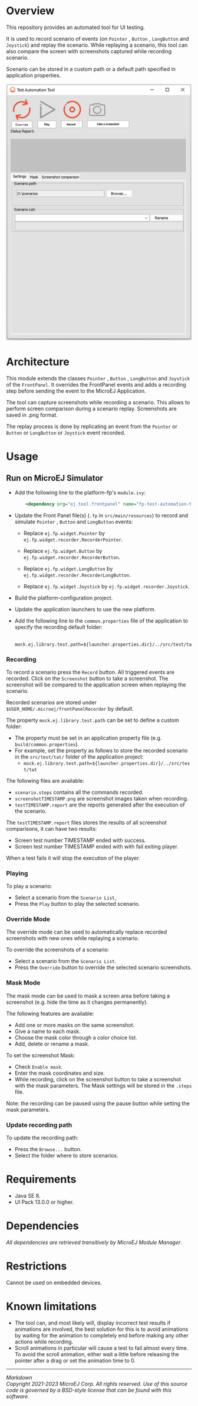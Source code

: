 # Overview

This repository provides an automated tool for UI testing.

It is used to record scenario of events (on `Pointer` , `Button` , `LongButton` and `Joystick`) and replay the scenario. While replaying a scenario, this tool can also compare the screen with screenshots captured while recording scenario.

Scenario can be stored in a custom path or a default path specified in application properties.

![TAT](TAT.png "Test Automation Tool")

# Architecture

This module extends the classes `Pointer` , `Button` , `LongButton` and `Joystick` of the `FrontPanel`. It overrides the FrontPanel events and adds a recording step before sending the event to the MicroEJ Application. 

The tool can capture screenshots while recording a scenario. This allows to perform screen comparison during a scenario replay.
Screenshots are saved in .png format.

The replay process is done by replicating an event from the `Pointer` or `Button` or `LongButton` or `Joystick` event recorded.

# Usage

## Run on MicroEJ Simulator

- Add the following line to the platform-fp's `module.ivy`:

   ```xml
       <dependency org="ej.tool.frontpanel" name="fp-test-automation-tool" rev="2.3.0"/>
   ```
- Update the Front Panel file(s) (`.fp` in `src/main/resources`) to record and simulate `Pointer` , `Button` and `LongButton` events:

  - Replace `ej.fp.widget.Pointer` by `ej.fp.widget.recorder.RecorderPointer`.

  - Replace `ej.fp.widget.Button` by `ej.fp.widget.recorder.RecorderButton`.

  - Replace `ej.fp.widget.LongButton` by `ej.fp.widget.recorder.RecorderLongButton`.
  - Replace `ej.fp.widget.Joystick` by `ej.fp.widget.recorder.Joystick`.

- Build the platform-configuration project.

- Update the application launchers to use the new platform.

- Add the following line to the `common.properties` file of the application to specify the recording default folder:

   ```
       mock.ej.library.test.path=${launcher.properties.dir}/../src/test/tat
   ```

### Recording

To record a scenario press the ``Record`` button. All triggered events are recorded. 
Click on the ``Screenshot`` button to take a screenshot. The screenshot will be compared to the application screen when replaying the scenario.

Recorded scenarios are stored under `$USER_HOME/.microej/frontPanelRecorder` by default.

The property `mock.ej.library.test.path` can be set to define a custom folder:
- The property must be set in an application property file (e.g. `build/common.properties`).
- For example, set the property as follows to store the recorded scenario in the `src/test/tat/` folder of the application project:
  - `mock.ej.library.test.path=${launcher.properties.dir}/../src/test/tat` 

The following files are available:
  - `scenario.steps` contains all the commands recorded.
  - `screenshotTIMESTAMP.png` are screenshot images taken when recording.
  - `testTIMESTAMP.report` are the reports generated after the execution of the scenario.

The `testTIMESTAMP.report` files stores the results of all screenshot comparisons, it can have two results:
  - Screen test number TIMESTAMP ended with success.
  - Screen test number TIMESTAMP ended with with fail exiting player.

When a test fails it will stop the execution of the player.

### Playing

To play a scenario:
- Select a scenario from the `Scenario List`,
- Press the ``Play`` button to play the selected scenario.

### Override Mode

The override mode can be used to automatically replace recorded screenshots with new ones while replaying a scenario.

To override the screenshots of a scenario:
- Select a scenario from the `Scenario List`.
- Press the ``Override`` button to override the selected scenario screenshots.

### Mask Mode

The mask mode can be used to mask a screen area before taking a screenshot (e.g. hide the time as it changes permanently).

The following features are available:
- Add one or more masks on the same screenshot.
- Give a name to each mask.
- Choose the mask color through a color choice list.
- Add, delete or rename a mask.

To set the screenshot Mask:
- Check `Enable mask`.
- Enter the mask coordinates and size.
- While recording, click on the screenshot button to take a screenshot with the mask parameters. The Mask settings will be stored in the `.steps` file.

Note: the recording can be paused using the pause button while setting the mask parameters.

### Update recording path

To update the recording path:
- Press the ``Browse...`` button.
- Select the folder where to store scenarios.

# Requirements

- Java SE 8.
- UI Pack 13.0.0 or higher.

# Dependencies

_All dependencies are retrieved transitively by MicroEJ Module Manager_.

# Restrictions

Cannot be used on embedded devices.

# Known limitations

- The tool can, and most likely will, display incorrect test results if animations are involved, the best solution for this is to avoid animations by waiting for the animation to completely end before making any other actions while recording. 
- Scroll animations in particular will cause a test to fail almost every time.  To avoid the scroll animation, either wait a little before releasing the pointer after a drag or set the animation time to 0.

---  
_Markdown_   
_Copyright 2021-2023 MicroEJ Corp. All rights reserved._
_Use of this source code is governed by a BSD-style license that can be found with this software._